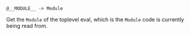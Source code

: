 ```
@__MODULE__ -> Module
```

Get the `Module` of the toplevel eval, which is the `Module` code is currently being read from.
